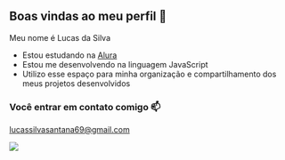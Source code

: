 ## Boas vindas ao meu perfil 💙

Meu nome é Lucas da Silva

- Estou estudando na [Alura](https://www.alura.com.br)
- Estou me desenvolvendo na linguagem JavaScript
- Utilizo esse espaço para minha organização e compartilhamento dos meus projetos desenvolvidos

### Você entrar em contato comigo 📫

lucassilvasantana69@gmail.com

![](https://media1.tenor.com/m/XKCNoEfUT5AAAAAd/jjba-jojos-bizarre-adventure.gif)
